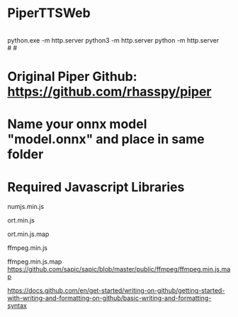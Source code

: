 # PiperTTSWeb
<br />
python.exe -m http.server
python3 -m http.server 
python -m http.server
<br />
#
#

# Original Piper Github:  https://github.com/rhasspy/piper

#
#

# Name your onnx model "model.onnx" and place in same folder

#
#

# Required Javascript Libraries


numjs.min.js

ort.min.js

ort.min.js.map  

ffmpeg.min.js

ffmpeg.min.js.map  &nbsp; &nbsp;   https://github.com/sapic/sapic/blob/master/public/ffmpeg/ffmpeg.min.js.map  










https://docs.github.com/en/get-started/writing-on-github/getting-started-with-writing-and-formatting-on-github/basic-writing-and-formatting-syntax
